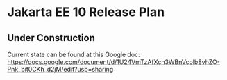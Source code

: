 # Jakarta EE 10 Release Plan

## Under Construction

Current state can be found at this Google doc:
https://docs.google.com/document/d/1U24VmTzAfXcn3WBnVcolb8vhZO-Pnk_bit0CKh_d2jM/edit?usp=sharing
